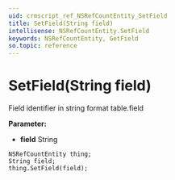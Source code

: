 ```yaml
---
uid: crmscript_ref_NSRefCountEntity_SetField
title: SetField(String field)
intellisense: NSRefCountEntity.SetField
keywords: NSRefCountEntity, GetField
so.topic: reference
---
```


# SetField(String field)

Field identifier in string format table.field

**Parameter:** 
* **field** String

```crmscript
NSRefCountEntity thing;
String field;
thing.SetField(field);
```

